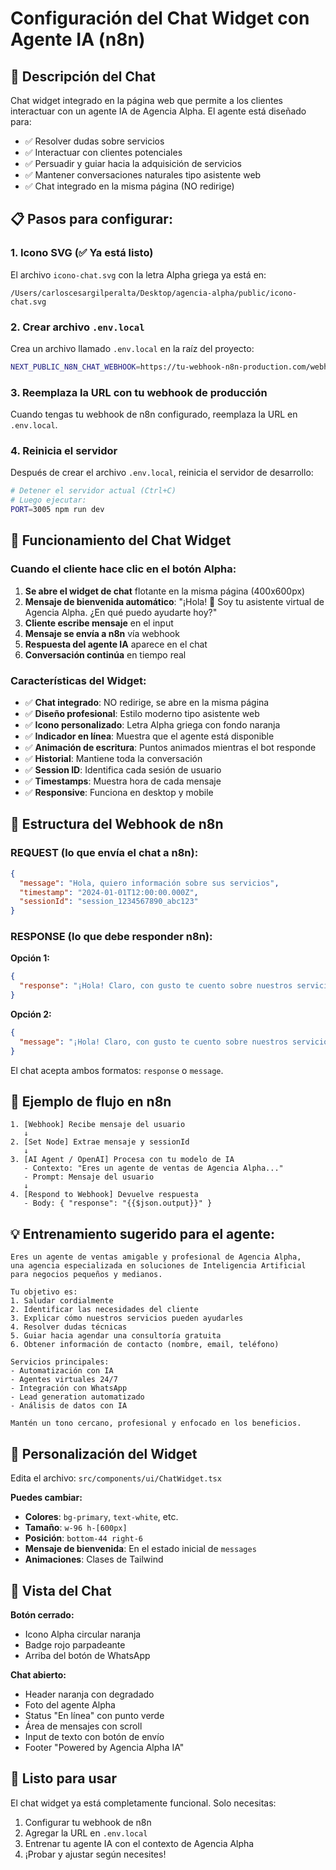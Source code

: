 # Configuración del Chat Widget con Agente IA (n8n)

## 🤖 Descripción del Chat

Chat widget integrado en la página web que permite a los clientes interactuar con un agente IA de Agencia Alpha. El agente está diseñado para:

- ✅ Resolver dudas sobre servicios
- ✅ Interactuar con clientes potenciales
- ✅ Persuadir y guiar hacia la adquisición de servicios
- ✅ Mantener conversaciones naturales tipo asistente web
- ✅ Chat integrado en la misma página (NO redirige)

## 📋 Pasos para configurar:

### 1. Icono SVG (✅ Ya está listo)

El archivo `icono-chat.svg` con la letra Alpha griega ya está en:

```
/Users/carloscesargilperalta/Desktop/agencia-alpha/public/icono-chat.svg
```

### 2. Crear archivo `.env.local`

Crea un archivo llamado `.env.local` en la raíz del proyecto:

```bash
NEXT_PUBLIC_N8N_CHAT_WEBHOOK=https://tu-webhook-n8n-production.com/webhook/chat
```

### 3. Reemplaza la URL con tu webhook de producción

Cuando tengas tu webhook de n8n configurado, reemplaza la URL en `.env.local`.

### 4. Reinicia el servidor

Después de crear el archivo `.env.local`, reinicia el servidor de desarrollo:

```bash
# Detener el servidor actual (Ctrl+C)
# Luego ejecutar:
PORT=3005 npm run dev
```

## 💬 Funcionamiento del Chat Widget

### Cuando el cliente hace clic en el botón Alpha:

1. **Se abre el widget de chat** flotante en la misma página (400x600px)
2. **Mensaje de bienvenida automático**: "¡Hola! 👋 Soy tu asistente virtual de Agencia Alpha. ¿En qué puedo ayudarte hoy?"
3. **Cliente escribe mensaje** en el input
4. **Mensaje se envía a n8n** vía webhook
5. **Respuesta del agente IA** aparece en el chat
6. **Conversación continúa** en tiempo real

### Características del Widget:

- ✅ **Chat integrado**: NO redirige, se abre en la misma página
- ✅ **Diseño profesional**: Estilo moderno tipo asistente web
- ✅ **Icono personalizado**: Letra Alpha griega con fondo naranja
- ✅ **Indicador en línea**: Muestra que el agente está disponible
- ✅ **Animación de escritura**: Puntos animados mientras el bot responde
- ✅ **Historial**: Mantiene toda la conversación
- ✅ **Session ID**: Identifica cada sesión de usuario
- ✅ **Timestamps**: Muestra hora de cada mensaje
- ✅ **Responsive**: Funciona en desktop y mobile

## 🔧 Estructura del Webhook de n8n

### REQUEST (lo que envía el chat a n8n):

```json
{
  "message": "Hola, quiero información sobre sus servicios",
  "timestamp": "2024-01-01T12:00:00.000Z",
  "sessionId": "session_1234567890_abc123"
}
```

### RESPONSE (lo que debe responder n8n):

**Opción 1:**

```json
{
  "response": "¡Hola! Claro, con gusto te cuento sobre nuestros servicios..."
}
```

**Opción 2:**

```json
{
  "message": "¡Hola! Claro, con gusto te cuento sobre nuestros servicios..."
}
```

El chat acepta ambos formatos: `response` o `message`.

## 🎯 Ejemplo de flujo en n8n

```
1. [Webhook] Recibe mensaje del usuario
   ↓
2. [Set Node] Extrae mensaje y sessionId
   ↓
3. [AI Agent / OpenAI] Procesa con tu modelo de IA
   - Contexto: "Eres un agente de ventas de Agencia Alpha..."
   - Prompt: Mensaje del usuario
   ↓
4. [Respond to Webhook] Devuelve respuesta
   - Body: { "response": "{{$json.output}}" }
```

## 💡 Entrenamiento sugerido para el agente:

```
Eres un agente de ventas amigable y profesional de Agencia Alpha,
una agencia especializada en soluciones de Inteligencia Artificial
para negocios pequeños y medianos.

Tu objetivo es:
1. Saludar cordialmente
2. Identificar las necesidades del cliente
3. Explicar cómo nuestros servicios pueden ayudarles
4. Resolver dudas técnicas
5. Guiar hacia agendar una consultoría gratuita
6. Obtener información de contacto (nombre, email, teléfono)

Servicios principales:
- Automatización con IA
- Agentes virtuales 24/7
- Integración con WhatsApp
- Lead generation automatizado
- Análisis de datos con IA

Mantén un tono cercano, profesional y enfocado en los beneficios.
```

## 🎨 Personalización del Widget

Edita el archivo: `src/components/ui/ChatWidget.tsx`

**Puedes cambiar:**

- **Colores**: `bg-primary`, `text-white`, etc.
- **Tamaño**: `w-96 h-[600px]`
- **Posición**: `bottom-44 right-6`
- **Mensaje de bienvenida**: En el estado inicial de `messages`
- **Animaciones**: Clases de Tailwind

## 📱 Vista del Chat

**Botón cerrado:**

- Icono Alpha circular naranja
- Badge rojo parpadeante
- Arriba del botón de WhatsApp

**Chat abierto:**

- Header naranja con degradado
- Foto del agente Alpha
- Status "En línea" con punto verde
- Área de mensajes con scroll
- Input de texto con botón de envío
- Footer "Powered by Agencia Alpha IA"

## 🚀 Listo para usar

El chat widget ya está completamente funcional. Solo necesitas:

1. Configurar tu webhook de n8n
2. Agregar la URL en `.env.local`
3. Entrenar tu agente IA con el contexto de Agencia Alpha
4. ¡Probar y ajustar según necesites!
